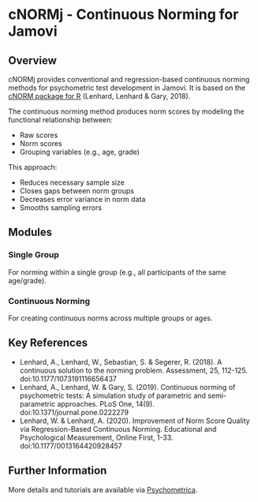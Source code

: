 # cNORMj - Continuous Norming for Jamovi

## Overview
cNORMj provides conventional and regression-based continuous norming methods for psychometric test development in Jamovi. It is based on the [cNORM package for R](https://cran.r-project.org/package=cNORM) (Lenhard, Lenhard & Gary, 2018).

The continuous norming method produces norm scores by modeling the functional relationship between:
- Raw scores
- Norm scores
- Grouping variables (e.g., age, grade)

This approach:
- Reduces necessary sample size
- Closes gaps between norm groups
- Decreases error variance in norm data
- Smooths sampling errors

## Modules

### Single Group
For norming within a single group (e.g., all participants of the same age/grade).

### Continuous Norming
For creating continuous norms across multiple groups or ages.

## Key References
- Lenhard, A., Lenhard, W., Sebastian, S. & Segerer, R. (2018). A continuous solution to the norming problem. Assessment, 25, 112-125. doi:10.1177/1073191116656437
- Lenhard, A., Lenhard, W. & Gary, S. (2019). Continuous norming of psychometric tests: A simulation study of parametric and semi-parametric approaches. PLoS One, 14(9). doi:10.1371/journal.pone.0222279
- Lenhard, W. & Lenhard, A. (2020). Improvement of Norm Score Quality via Regression-Based Continuous Norming. Educational and Psychological Measurement, Online First, 1-33. doi:10.1177/0013164420928457

## Further Information
More details and tutorials are available via [Psychometrica](https://www.psychometrica.de/cNorm_jamovi_en.html).